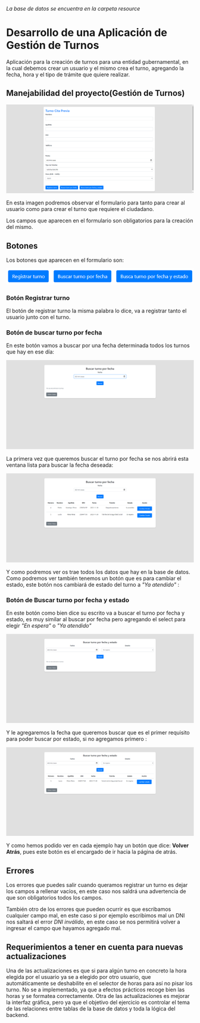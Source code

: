 _La base de datos se encuentra en la carpeta resource_
# Desarrollo de una Aplicación de Gestión de Turnos


Aplicación para la creación de turnos para una entidad gubernamental, en la cual debemos crear un usuario y el mismo 
crea el turno, agregando la fecha, hora y el tipo de trámite que quiere realizar.

## Manejabilidad del proyecto(Gestión de Turnos)

![Portada_Gestion_Turnos](media/portada.png)


En esta imagen podremos observar el formulario para tanto para crear al usuario como para crear el turno que requiere el ciudadano.

Los campos que aparecen en el formulario son obligatorios para la creación del mismo.

## Botones

Los botones que aparecen en el formulario son:

![botones](media/botonera.png)

### Botón Registrar turno

El botón de registrar turno la misma palabra lo dice, va a registrar tanto el usuario junto con el turno.

### Botón de buscar turno por fecha

En este botón vamos a buscar por una fecha determinada todos los turnos que hay en ese día:

![buscar_por_fecha](media/buscar_por_fecha.png)

La primera vez que queremos buscar el turno por fecha se nos abrirá esta ventana lista para buscar la fecha deseada:

![buscar](media/buscar_por_fecha2.png)

Y como podremos ver os trae todos los datos que hay en la base de datos. 
Como podremos ver también tenemos un botón que es para cambiar el estado, este botón nos cambiará de estado del turno a
_"Ya atendido"_ :



###  Botón de Buscar turno por fecha y estado

En este botón como bien dice su escrito va a buscar el turno por fecha y estado, es muy similar 
al buscar por fecha pero agregando el select para elegir _"En espera"_ o _"Ya atendido"_

![buscar_fecha_estado](media/buscar_fecha_estado.png)

Y le agregaremos la fecha que queremos buscar que es el primer requisito para poder buscar por estado, si no agregamos
primero :

![mostrar_turno_fecha_estado](media/mostrar_turno_fecha_estado.png)

Y como hemos podido ver en cada ejemplo hay un botón que dice: **Volver Atrás**, pues este botón es el encargado 
de ir hacia la página de atrás.


## Errores

Los errores que puedes salir cuando queramos registrar un turno es dejar los campos a rellenar vacíos, en este caso
nos saldrá una advertencia de que son obligatorios todos los campos.

También otro de los errores que pueden ocurrir es que escribamos cualquier campo mal, en este caso si por ejemplo escribimos mal un DNI nos saltará
el error _DNI inválido_, en este caso se nos permitirá volver a ingresar el campo que hayamos agregado mal.


## Requerimientos a tener en cuenta para nuevas actualizaciones

Una de las actualizaciones es que si para algún turno en concreto la hora elegida por el usuario ya se a elegido por otro usuario, 
que automáticamente se deshabilite en el selector de horas para así no pisar los turno. No se a implementado, ya que a efectos prácticos recoge bien las
horas y se formatea correctamente.
Otra de las actualizaciones es mejorar la interfaz gráfica, pero ya que el objetivo del ejercicio es controlar el tema de las relaciones entre tablas
de la base de datos y toda la lógica del backend.




